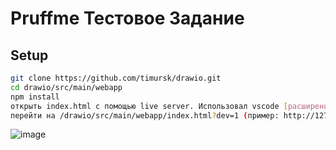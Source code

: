 # Pruffme Тестовое Задание

## Setup
```sh
git clone https://github.com/timursk/drawio.git
cd drawio/src/main/webapp
npm install
открыть index.html с помощью live server. Использовал vscode [расширение](https://marketplace.visualstudio.com/items?itemName=ritwickdey.LiveServer) (ПКМ по index.html, ЛКМ "open with live server")
перейти на /drawio/src/main/webapp/index.html?dev=1 (пример: http://127.0.0.1:5500/drawio/src/main/webapp/index.html?dev=1)
```


![image](https://user-images.githubusercontent.com/86415266/185514684-af3b6383-d4fe-48af-9d15-0497cce44031.png)
